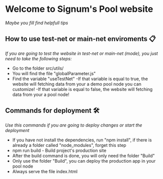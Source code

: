 # Welcome to Signum's Pool website

_Maybe you fill find helpfull tips_

## How to use test-net or main-net enviroments 📋

_If you are going to test the website in test-net or main-net (mode), you just need to take the following steps:_

- Go to the folder src/utils/
- You will find the file "globalParameter.js"
- Find the variable "useTestNet"
  -If that variable is equal to true, the website will fetching data from your a demo pool node you can customize!
  -If that variable is equal to false, the website will fetching data from your a pool node!

## Commands for deployment 🛠️

_Use this commands if you are going to deploy changes or start the deployment_

- If you have not install the dependencies, run "npm install", if there is already a folder called "node_modules", forget this step
- npm run build - Build project's production site
- After the build command is done, you will only need the folder "Build"
- Only use the folder "Build", you can deploy the production app in your pool node
- Always serve the file index.html
